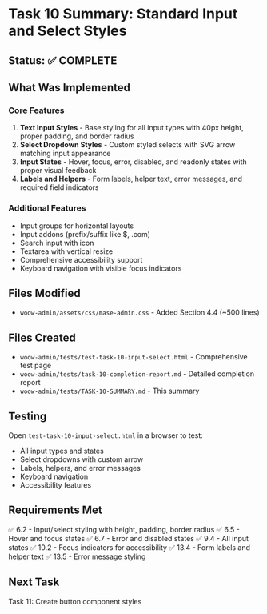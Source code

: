 # Task 10 Summary: Standard Input and Select Styles

## Status: ✅ COMPLETE

## What Was Implemented

### Core Features
1. **Text Input Styles** - Base styling for all input types with 40px height, proper padding, and border radius
2. **Select Dropdown Styles** - Custom styled selects with SVG arrow matching input appearance
3. **Input States** - Hover, focus, error, disabled, and readonly states with proper visual feedback
4. **Labels and Helpers** - Form labels, helper text, error messages, and required field indicators

### Additional Features
- Input groups for horizontal layouts
- Input addons (prefix/suffix like $, .com)
- Search input with icon
- Textarea with vertical resize
- Comprehensive accessibility support
- Keyboard navigation with visible focus indicators

## Files Modified
- `woow-admin/assets/css/mase-admin.css` - Added Section 4.4 (~500 lines)

## Files Created
- `woow-admin/tests/test-task-10-input-select.html` - Comprehensive test page
- `woow-admin/tests/task-10-completion-report.md` - Detailed completion report
- `woow-admin/tests/TASK-10-SUMMARY.md` - This summary

## Testing
Open `test-task-10-input-select.html` in a browser to test:
- All input types and states
- Select dropdowns with custom arrow
- Labels, helpers, and error messages
- Keyboard navigation
- Accessibility features

## Requirements Met
✅ 6.2 - Input/select styling with height, padding, border radius
✅ 6.5 - Hover and focus states
✅ 6.7 - Error and disabled states
✅ 9.4 - All input states
✅ 10.2 - Focus indicators for accessibility
✅ 13.4 - Form labels and helper text
✅ 13.5 - Error message styling

## Next Task
Task 11: Create button component styles
